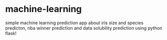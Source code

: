 # machine-learning
simple machine learning prediction app about iris size and species predicton, nba winner prediction and data solubility prediction using python flask!
